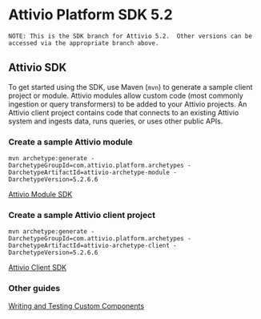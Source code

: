 # Attivio Platform SDK 5.2

```text
NOTE: This is the SDK branch for Attivio 5.2.  Other versions can be accessed via the appropriate branch above.
```

## Attivio SDK

To get started using the SDK, use Maven \(`mvn`\) to generate a sample client project or module. Attivio modules allow custom code \(most commonly ingestion or query transformers\) to be added to your Attivio projects. An Attivio client project contains code that connects to an existing Attivio system and ingests data, runs queries, or uses other public APIs.

### Create a sample Attivio module

```text
mvn archetype:generate -DarchetypeGroupId=com.attivio.platform.archetypes -DarchetypeArtifactId=attivio-archetype-module -DarchetypeVersion=5.2.6.6
```

[Attivio Module SDK](https://github.com/attivio/sdk/blob/5.2/attivio_module_sdk.md)

### Create a sample Attivio client project

```text
mvn archetype:generate -DarchetypeGroupId=com.attivio.platform.archetypes -DarchetypeArtifactId=attivio-archetype-client -DarchetypeVersion=5.2.6.6
```

[Attivio Client SDK](https://github.com/attivio/sdk/blob/5.2/attivio_client_sdk.md)

### Other guides

[Writing and Testing Custom Components](https://github.com/attivio/sdk/blob/5.2/writing_and_testing_components.md)

